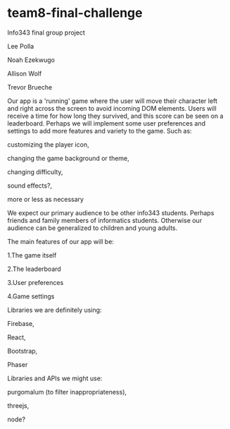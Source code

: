 # team8-final-challenge
Info343 final group project

Lee Polla

Noah Ezekwugo

Allison Wolf

Trevor Brueche

Our app is a 'running' game where the user will move their character left and right across the screen to avoid incoming DOM elements. 
Users will receive a time for how long they survived, and this score can be seen on a leaderboard.
Perhaps we will implement some user preferences and settings to add more features and variety to the game. Such as:

  customizing the player icon,
  
  changing the game background or theme,
  
  changing difficulty,
  
  sound effects?,
  
  more or less as necessary

We expect our primary audience to be other info343 students. Perhaps friends and family members of informatics students. Otherwise our audience can be generalized to children and young adults.

The main features of our app will be:

  1.The game itself
  
  2.The leaderboard
  
  3.User preferences
  
  4.Game settings

Libraries we are definitely using:

  Firebase,
  
  React,
  
  Bootstrap,
  
  Phaser
  
Libraries and APIs we might use:

  purgomalum (to filter inappropriateness),
  
  threejs,
  
  node?
  
